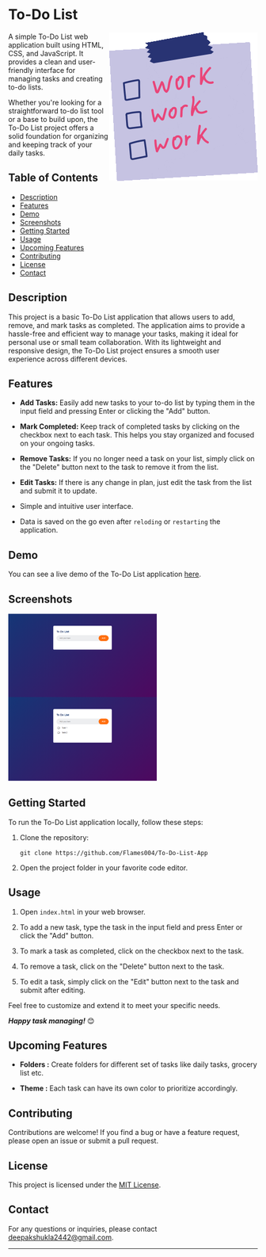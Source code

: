 # To-Do List
<a href = "https://to-do-list-daily.netlify.app/"><img align="right" src="assets/giphy.gif"></a>

A simple To-Do List web application built using HTML, CSS, and JavaScript. It provides a clean and user-friendly interface for managing tasks and creating to-do lists. 

Whether you're looking for a straightforward to-do list tool or a base to build upon, the To-Do List project offers a solid foundation for organizing and keeping track of your daily tasks.

## Table of Contents

- [Description](#description)
- [Features](#features)
- [Demo](#demo)
- [Screenshots](#screenshots)
- [Getting Started](#getting-started)
- [Usage](#usage)
- [Upcoming Features](#upcoming-features)
- [Contributing](#contributing)
- [License](#license)
- [Contact](#contact)

## Description

This project is a basic To-Do List application that allows users to add, remove, and mark tasks as completed.
The application aims to provide a hassle-free and efficient way to manage your tasks, making it ideal for personal use or small team collaboration. With its lightweight and responsive design, the To-Do List project ensures a smooth user experience across different devices.

## Features

- **Add Tasks:** Easily add new tasks to your to-do list by typing them in the input field and pressing Enter or clicking the "Add" button.

- **Mark Completed:** Keep track of completed tasks by clicking on the checkbox next to each task. This helps you stay organized and focused on your ongoing tasks.

- **Remove Tasks:** If you no longer need a task on your list, simply click on the "Delete" button next to the task to remove it from the list.

- **Edit Tasks:** If there is any change in plan, just edit the task from the list and submit it to update.

- Simple and intuitive user interface.

- Data is saved on the go even after `reloding` or `restarting` the application.

## Demo

You can see a live demo of the To-Do List application [here](https://to-do-list-daily.netlify.app/).

## Screenshots

<img align="left" alt="Screenshot 1" width="300" src="assets/Screenshot 1.png"><img alt="Screenshot 2" width="300" src="assets/Screenshot 2.png">

## Getting Started

To run the To-Do List application locally, follow these steps:

1. Clone the repository:
   ```
   git clone https://github.com/Flames004/To-Do-List-App
   ```

2. Open the project folder in your favorite code editor.

## Usage

1. Open `index.html` in your web browser.

2. To add a new task, type the task in the input field and press Enter or click the "Add" button.

3. To mark a task as completed, click on the checkbox next to the task.

4. To remove a task, click on the "Delete" button next to the task.

5. To edit a task, simply click on the "Edit" button next to the task and submit after editing.

Feel free to customize and extend it to meet your specific needs.

***Happy task managing!*** :blush:

## Upcoming Features

- **Folders :** Create folders for different set of tasks like daily tasks, grocery list etc.

- **Theme :** Each task can have its own color to prioritize accordingly.

## Contributing

Contributions are welcome! If you find a bug or have a feature request, please open an issue or submit a pull request.

## License

This project is licensed under the [MIT License](LICENSE).

## Contact

For any questions or inquiries, please contact [deepakshukla2442@gmail.com](mailto:deepakshukla2442@gmail.com).

---